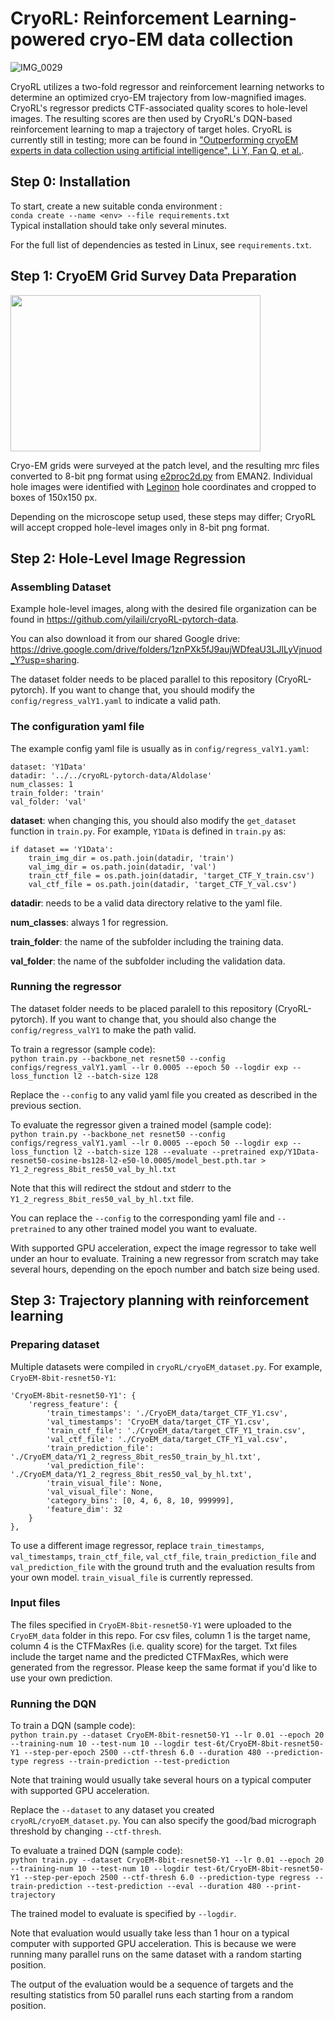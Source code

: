 # CryoRL: Reinforcement Learning-powered cryo-EM data collection

![IMG_0029](https://user-images.githubusercontent.com/109689432/183966746-42acd7a4-f482-4d35-b107-108bfc764c3d.jpg)

CryoRL utilizes a two-fold regressor and reinforcement learning networks to determine an optimized cryo-EM trajectory from low-magnified images. CryoRL's regressor predicts CTF-associated quality scores to hole-level images. The resulting scores are then used by CryoRL's DQN-based reinforcement learning to map a trajectory of target holes. CryoRL is currently still in testing; more can be found in ["Outperforming cryoEM experts in data collection using artificial intelligence", Li Y, Fan Q, et al.](https://www.biorxiv.org/content/10.1101/2022.06.17.496614v1.full).

## Step 0: Installation

To start, create a new suitable conda environment :  
`conda create --name <env> --file requirements.txt`  
Typical installation should take only several minutes.

For the full list of dependencies as tested in Linux, see `requirements.txt`.

## Step 1: CryoEM Grid Survey Data Preparation


  <img src="https://user-images.githubusercontent.com/109689432/183967204-659c0aa2-34e4-471b-9b85-309b5d7869df.jpg" width="400" height="250">


Cryo-EM grids were surveyed at the patch level, and the resulting mrc files converted to 8-bit png format using [e2proc2d.py](https://blake.bcm.edu/emanwiki/EMAN2/Programs/e2proc2d) from EMAN2. Individual hole images were identified with [Leginon](https://emg.nysbc.org/redmine/projects/leginon/wiki/Leginon_Homepage) hole coordinates and cropped to boxes of 150x150 px.

Depending on the microscope setup used, these steps may differ; CryoRL will accept cropped hole-level images only in 8-bit png format.

## Step 2: Hole-Level Image Regression

### Assembling Dataset

Example hole-level images, along with the desired file organization can be found in https://github.com/yilaili/cryoRL-pytorch-data.

You can also download it from our shared Google drive: https://drive.google.com/drive/folders/1znPXk5fJ9aujWDfeaU3LJlLyVjnuod_Y?usp=sharing.

The dataset folder needs to be placed parallel to this repository (CryoRL-pytorch). If you want to change that, you should modify the `config/regress_valY1.yaml` to indicate a valid path.

### The configuration yaml file

The example config yaml file is usually as in `config/regress_valY1.yaml`:

```
dataset: 'Y1Data'
datadir: '../../cryoRL-pytorch-data/Aldolase'
num_classes: 1
train_folder: 'train'
val_folder: 'val'
```
**dataset**: when changing this, you should also modify the `get_dataset` function in `train.py`. For example, `Y1Data` is defined in `train.py` as:
```
if dataset == 'Y1Data':
    train_img_dir = os.path.join(datadir, 'train')
    val_img_dir = os.path.join(datadir, 'val')
    train_ctf_file = os.path.join(datadir, 'target_CTF_Y_train.csv')
    val_ctf_file = os.path.join(datadir, 'target_CTF_Y_val.csv')
```

**datadir**: needs to be a valid data directory relative to the yaml file.

**num_classes**: always 1 for regression.

**train_folder**: the name of the subfolder including the training data.

**val_folder**: the name of the subfolder including the validation data.


### Running the regressor

The dataset folder needs to be placed paralell to this repository (CryoRL-pytorch). If you want to change that, you should also change the `config/regress_valY1` to make the path valid.

To train a regressor (sample code):  
``python train.py --backbone_net resnet50 --config configs/regress_valY1.yaml --lr 0.0005 --epoch 50 --logdir exp --loss_function l2 --batch-size 128``

Replace the `--config` to any valid yaml file you created as described in the previous section.

To evaluate the regressor given a trained model (sample code):  
``python train.py --backbone_net resnet50 --config configs/regress_valY1.yaml --lr 0.0005 --epoch 50 --logdir exp --loss_function l2 --batch-size 128 --evaluate --pretrained exp/Y1Data-resnet50-cosine-bs128-l2-e50-l0.0005/model_best.pth.tar > Y1_2_regress_8bit_res50_val_by_hl.txt``

Note that this will redirect the stdout and stderr to the `Y1_2_regress_8bit_res50_val_by_hl.txt` file.

You can replace the `--config` to the corresponding yaml file and `--pretrained` to any other trained model you want to evaluate.

With supported GPU acceleration, expect the image regressor to take well under an hour to evaluate. Training a new regressor from scratch may take several hours, depending on the epoch number and batch size being used.

## Step 3: Trajectory planning with reinforcement learning

### Preparing dataset
Multiple datasets were compiled in `cryoRL/cryoEM_dataset.py`. For example, `CryoEM-8bit-resnet50-Y1`:
```
'CryoEM-8bit-resnet50-Y1': {
    'regress_feature': {
        'train_timestamps': './CryoEM_data/target_CTF_Y1.csv',
        'val_timestamps': 'CryoEM_data/target_CTF_Y1.csv',
        'train_ctf_file': './CryoEM_data/target_CTF_Y1_train.csv',
        'val_ctf_file': './CryoEM_data/target_CTF_Y1_val.csv',
        'train_prediction_file': './CryoEM_data/Y1_2_regress_8bit_res50_train_by_hl.txt',
        'val_prediction_file': './CryoEM_data/Y1_2_regress_8bit_res50_val_by_hl.txt',
        'train_visual_file': None,
        'val_visual_file': None,
        'category_bins': [0, 4, 6, 8, 10, 999999],
        'feature_dim': 32
    }
},
```

To use a different image regressor, replace `train_timestamps`, `val_timestamps`, `train_ctf_file`, `val_ctf_file`, `train_prediction_file` and `val_prediction_file` with the ground truth and the evaluation results from your own model. `train_visual_file` is currently repressed.

### Input files

The files specified in `CryoEM-8bit-resnet50-Y1` were uploaded to the `CryoEM_data` folder in this repo. For csv files, column 1 is the target name, column 4 is the CTFMaxRes (i.e. quality score) for the target. Txt files include the target name and the predicted CTFMaxRes, which were generated from the regressor. Please keep the same format if you'd like to use your own prediction.

### Running the DQN

To train a DQN (sample code):  
``python train.py --dataset CryoEM-8bit-resnet50-Y1 --lr 0.01 --epoch 20 --training-num 10 --test-num 10 --logdir test-6t/CryoEM-8bit-resnet50-Y1 --step-per-epoch 2500 --ctf-thresh 6.0 --duration 480 --prediction-type regress --train-prediction --test-prediction``  

Note that training would usually take several hours on a typical computer with supported GPU acceleration.

Replace the `--dataset` to any dataset you created `cryoRL/cryoEM_dataset.py`. You can also specify the good/bad micrograph threshold by changing `--ctf-thresh`.


To evaluate a trained DQN (sample code):  
``python train.py --dataset CryoEM-8bit-resnet50-Y1 --lr 0.01 --epoch 20 --training-num 10 --test-num 10 --logdir test-6t/CryoEM-8bit-resnet50-Y1 --step-per-epoch 2500 --ctf-thresh 6.0 --prediction-type regress --train-prediction --test-prediction --eval --duration 480 --print-trajectory``

The trained model to evaluate is specified by `--logdir`.

Note that evaluation would usually take less than 1 hour on a typical computer with supported GPU acceleration. This is because we were running many parallel runs on the same dataset with a random starting position.

The output of the evaluation would be a sequence of targets and the resulting statistics from 50 parallel runs each starting from a random position.
